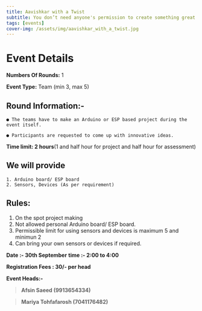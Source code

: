 ```yaml
---
title: Aavishkar with a Twist
subtitle: You don’t need anyone's permission to create something great
tags: [events]
cover-img: /assets/img/aavishkar_with_a_twist.jpg
---
```



# Event Details

**Numbers Of Rounds:** 1

**Event Type:** Team (min 3, max 5)

## **Round Information:-**

    ● The teams have to make an Arduino or ESP based project during the event itself.
    
    ● Participants are requested to come up with innovative ideas.

**Time limit: 2 hours**(1 and half hour for project and half hour for assessment)

## We will provide
    1. Arduino board/ ESP board
    2. Sensors, Devices (As per requirement) 

## Rules:
1. On the spot project making
2. Not allowed personal Arduino board/ ESP board.
3. Permissible limit for using sensors and devices is maximum 5 and minimun 2
4. Can bring your own sensors or devices if required.

**Date :-  30th September**
**time :- 2:00 to 4:00**

**Registration Fees : 30/- per head**

**Event Heads:-**

   > **Afsin Saeed (9913654334)**
   
   > **Mariya Tohfafarosh (7041176482)**
